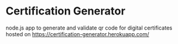 # Certification Generator

node.js app to generate and validate qr code for digital certificates <br>
hosted on https://certification-generator.herokuapp.com/
